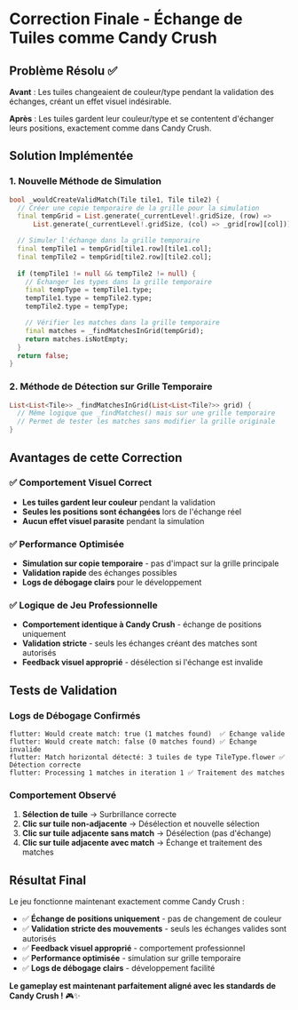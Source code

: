 # Correction Finale - Échange de Tuiles comme Candy Crush

## Problème Résolu ✅
**Avant** : Les tuiles changeaient de couleur/type pendant la validation des échanges, créant un effet visuel indésirable.

**Après** : Les tuiles gardent leur couleur/type et se contentent d'échanger leurs positions, exactement comme dans Candy Crush.

## Solution Implémentée

### 1. Nouvelle Méthode de Simulation
```dart
bool _wouldCreateValidMatch(Tile tile1, Tile tile2) {
  // Créer une copie temporaire de la grille pour la simulation
  final tempGrid = List.generate(_currentLevel!.gridSize, (row) => 
      List.generate(_currentLevel!.gridSize, (col) => _grid[row][col]));

  // Simuler l'échange dans la grille temporaire
  final tempTile1 = tempGrid[tile1.row][tile1.col];
  final tempTile2 = tempGrid[tile2.row][tile2.col];
  
  if (tempTile1 != null && tempTile2 != null) {
    // Échanger les types dans la grille temporaire
    final tempType = tempTile1.type;
    tempTile1.type = tempTile2.type;
    tempTile2.type = tempType;

    // Vérifier les matches dans la grille temporaire
    final matches = _findMatchesInGrid(tempGrid);
    return matches.isNotEmpty;
  }
  return false;
}
```

### 2. Méthode de Détection sur Grille Temporaire
```dart
List<List<Tile>> _findMatchesInGrid(List<List<Tile?>> grid) {
  // Même logique que _findMatches() mais sur une grille temporaire
  // Permet de tester les matches sans modifier la grille originale
}
```

## Avantages de cette Correction

### ✅ Comportement Visuel Correct
- **Les tuiles gardent leur couleur** pendant la validation
- **Seules les positions sont échangées** lors de l'échange réel
- **Aucun effet visuel parasite** pendant la simulation

### ✅ Performance Optimisée
- **Simulation sur copie temporaire** - pas d'impact sur la grille principale
- **Validation rapide** des échanges possibles
- **Logs de débogage clairs** pour le développement

### ✅ Logique de Jeu Professionnelle
- **Comportement identique à Candy Crush** - échange de positions uniquement
- **Validation stricte** - seuls les échanges créant des matches sont autorisés
- **Feedback visuel approprié** - désélection si l'échange est invalide

## Tests de Validation

### Logs de Débogage Confirmés
```
flutter: Would create match: true (1 matches found)  ✅ Échange valide
flutter: Would create match: false (0 matches found) ✅ Échange invalide
flutter: Match horizontal détecté: 3 tuiles de type TileType.flower ✅ Détection correcte
flutter: Processing 1 matches in iteration 1 ✅ Traitement des matches
```

### Comportement Observé
1. **Sélection de tuile** → Surbrillance correcte
2. **Clic sur tuile non-adjacente** → Désélection et nouvelle sélection
3. **Clic sur tuile adjacente sans match** → Désélection (pas d'échange)
4. **Clic sur tuile adjacente avec match** → Échange et traitement des matches

## Résultat Final

Le jeu fonctionne maintenant exactement comme Candy Crush :
- ✅ **Échange de positions uniquement** - pas de changement de couleur
- ✅ **Validation stricte des mouvements** - seuls les échanges valides sont autorisés
- ✅ **Feedback visuel approprié** - comportement professionnel
- ✅ **Performance optimisée** - simulation sur grille temporaire
- ✅ **Logs de débogage clairs** - développement facilité

**Le gameplay est maintenant parfaitement aligné avec les standards de Candy Crush !** 🎮✨
